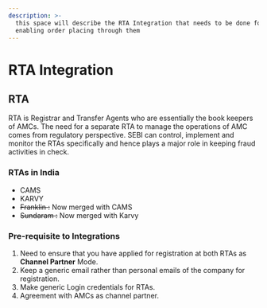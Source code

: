 ```yaml
---
description: >-
  this space will describe the RTA Integration that needs to be done for
  enabling order placing through them
---
```


# RTA Integration

## RTA

RTA is Registrar and Transfer Agents who are essentially the book keepers of AMCs. The need for a separate RTA to manage the operations of AMC comes from regulatory perspective. SEBI can control,  implement and monitor the RTAs specifically and hence plays a major role in keeping fraud activities in check. 

### RTAs in India

* CAMS
* KARVY
* ~~Franklin :~~ Now merged with CAMS
* ~~Sundaram :~~ Now merged with Karvy

### Pre-requisite to Integrations

1. Need to ensure that you have applied for registration at both RTAs as **Channel Partner**  Mode. 
2. Keep a generic email rather than personal emails of the company for registration. 
3. Make generic Login credentials for RTAs. 
4. Agreement with AMCs as channel partner. 



